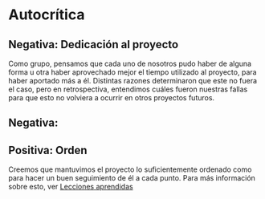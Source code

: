 # Autocrítica

## Negativa: Dedicación al proyecto

Como grupo, pensamos que cada uno de nosotros pudo haber de alguna forma u otra haber aprovechado mejor el tiempo utilizado al proyecto, para haber aportado más a él. Distintas razones determinaron que este no fuera el caso, pero en retrospectiva, entendimos cuáles fueron nuestras fallas para que esto no volviera a ocurrir en otros proyectos futuros.

## Negativa: 

## Positiva: Orden

Creemos que mantuvimos el proyecto lo suficientemente ordenado como para hacer un buen seguimiento de él a cada punto. Para más información sobre esto, ver [Lecciones aprendidas](Lecciones-aprendidas)